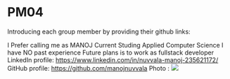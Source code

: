 # PM04



Introducing each group member by providing their github links:



I Prefer calling me as MANOJ 
Current Studing Applied Computer Science
I have NO past experience 
Future plans is to work as fullstack developer
LinkedIn profile: https://www.linkedin.com/in/nuvvala-manoj-235621172/
GitHub profile: https://github.com/manojnuvvala
Photo : ![](manoj.png)

